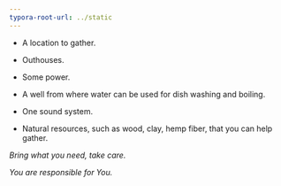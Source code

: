 ```yaml
---
typora-root-url: ../static
---
```


- A location to gather.

- Outhouses.

- Some power.

- A well from where water can be used for dish washing and boiling.

- One sound system.

- Natural resources, such as wood, clay, hemp fiber, that you can help gather.



*Bring what you need, take care.*

*You are responsible for You.*

